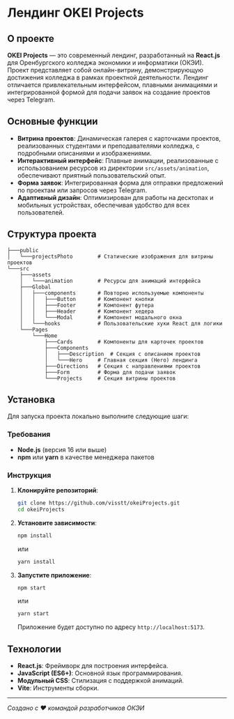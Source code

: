 # Лендинг OKEI Projects

## О проекте
**OKEI Projects** — это современный лендинг, разработанный на **React.js** для Оренбургского колледжа экономики и информатики (ОКЭИ). Проект представляет собой онлайн-витрину, демонстрирующую достижения колледжа в рамках проектной деятельности. Лендинг отличается привлекательным интерфейсом, плавными анимациями и интегрированной формой для подачи заявок на создание проектов через Telegram.

## Основные функции
- **Витрина проектов**: Динамическая галерея с карточками проектов, реализованных студентами и преподавателями колледжа, с подробными описаниями и изображениями.
- **Интерактивный интерфейс**: Плавные анимации, реализованные с использованием ресурсов из директории `src/assets/animation`, обеспечивают приятный пользовательский опыт.
- **Форма заявок**: Интегрированная форма для отправки предложений по проектам или запросов через Telegram.
- **Адаптивный дизайн**: Оптимизирован для работы на десктопах и мобильных устройствах, обеспечивая удобство для всех пользователей.

## Структура проекта
```
├───public
│   └───projectsPhoto        # Статические изображения для витрины проектов
└───src
    ├───assets
    │   └───animation        # Ресурсы для анимаций интерфейса
    ├───Global
    │   ├───components       # Повторно используемые компоненты
    │   │   ├───Button       # Компонент кнопки
    │   │   ├───Footer       # Компонент футера
    │   │   ├───Header       # Компонент хедера
    │   │   └───Modal        # Компонент модального окна
    │   └───hooks            # Пользовательские хуки React для логики
    └───Pages
        └───Home
            ├───Cards        # Компоненты для карточек проектов
            ├───Components
            │   ├───Description  # Секция с описанием проектов
            │   └───Hero     # Главная секция (Hero) лендинга
            ├───Directions   # Секция с направлениями проектов
            ├───Form         # Форма для подачи заявок
            └───Projects     # Секция витрины проектов
```

## Установка
Для запуска проекта локально выполните следующие шаги:

### Требования
- **Node.js** (версия 16 или выше)
- **npm** или **yarn** в качестве менеджера пакетов

### Инструкция
1. **Клонируйте репозиторий**:
   ```bash
   git clone https://github.com/visstt/okeiProjects.git
   cd okeiProjects
   ```

2. **Установите зависимости**:
   ```bash
   npm install
   ```
   или
   ```bash
   yarn install
   ```


3. **Запустите приложение**:
   ```bash
   npm start
   ```
   или
   ```bash
   yarn start
   ```
   Приложение будет доступно по адресу `http://localhost:5173`.

## Технологии
- **React.js**: Фреймворк для построения интерфейса.
- **JavaScript (ES6+)**: Основной язык программирования.
- **Модульный CSS**: Стилизация с поддержкой анимаций.
- **Vite**: Инструменты сборки.

---
*Создано с ❤️ командой разработчиков ОКЭИ*
